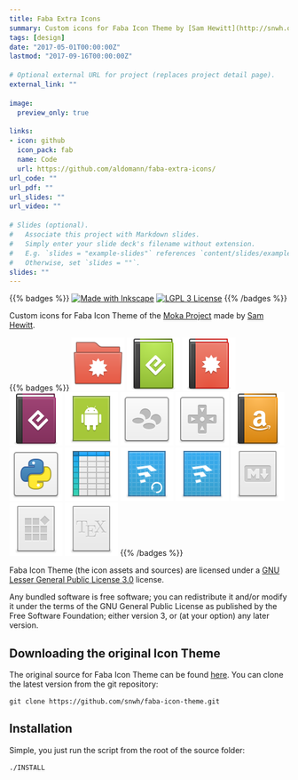 ```yaml
---
title: Faba Extra Icons
summary: Custom icons for Faba Icon Theme by [Sam Hewitt](http://snwh.org/).
tags: [design]
date: "2017-05-01T00:00:00Z"
lastmod: "2017-09-16T00:00:00Z"

# Optional external URL for project (replaces project detail page).
external_link: ""

image:
  preview_only: true

links:
- icon: github
  icon_pack: fab
  name: Code
  url: https://github.com/aldomann/faba-extra-icons/
url_code: ""
url_pdf: ""
url_slides: ""
url_video: ""

# Slides (optional).
#   Associate this project with Markdown slides.
#   Simply enter your slide deck's filename without extension.
#   E.g. `slides = "example-slides"` references `content/slides/example-slides.md`.
#   Otherwise, set `slides = ""`.
slides: ""
---
```


{{% badges %}}
  [![Made with Inkscape](https://img.shields.io/badge/made_with-inkscape-yellow.svg)](https://creativecommons.org/licenses/by-sa/4.0/)
  [![LGPL 3 License](https://img.shields.io/badge/license-LGPL_3-blue)](https://www.gnu.org/licenses/lgpl-3.0.en.html)
{{% /badges %}}

Custom icons for Faba Icon Theme of the [Moka Project](https://snwh.org/moka) made by [Sam Hewitt](http://snwh.org/).

{{% badges %}}
  ![](https://raw.githubusercontent.com/aldomann/faba-extra-icons/master/faba-extras/folder-mathematica.svg)
  ![](https://raw.githubusercontent.com/aldomann/faba-extra-icons/master/faba-mimetypes/mimetypes/application-epub+zip.svg)
  ![](https://raw.githubusercontent.com/aldomann/faba-extra-icons/master/faba-mimetypes/mimetypes/application-mathematica.svg)
  ![](https://raw.githubusercontent.com/aldomann/faba-extra-icons/master/faba-mimetypes/mimetypes/application-vnd.adobe.adept+xml.svg)
  ![](https://raw.githubusercontent.com/aldomann/faba-extra-icons/master/faba-mimetypes/mimetypes/application-vnd.android.package-archive.svg)
  ![](https://raw.githubusercontent.com/aldomann/faba-extra-icons/master/faba-mimetypes/mimetypes/application-vnd.nintendo.snes.rom.svg)
  ![](https://raw.githubusercontent.com/aldomann/faba-extra-icons/master/faba-mimetypes/mimetypes/application-x-gba-rom.svg)
  ![](https://raw.githubusercontent.com/aldomann/faba-extra-icons/master/faba-mimetypes/mimetypes/application-x-mobipocket-ebook.svg)
  ![](https://raw.githubusercontent.com/aldomann/faba-extra-icons/master/faba-mimetypes/mimetypes/application-x-python-bytecode.svg)
  ![](https://raw.githubusercontent.com/aldomann/faba-extra-icons/master/faba-mimetypes/mimetypes/application-x-qtiplot.svg)
  ![](https://raw.githubusercontent.com/aldomann/faba-extra-icons/master/faba-mimetypes/mimetypes/application-x-wine-extension-skb.svg)
  ![](https://raw.githubusercontent.com/aldomann/faba-extra-icons/master/faba-mimetypes/mimetypes/application-x-wine-extension-skp.svg)
  ![](https://raw.githubusercontent.com/aldomann/faba-extra-icons/master/faba-mimetypes/mimetypes/text-x-markdown.svg)
  ![](https://raw.githubusercontent.com/aldomann/faba-extra-icons/master/faba-mimetypes/mimetypes/text-x-ms-regedit.svg)
  ![](https://raw.githubusercontent.com/aldomann/faba-extra-icons/master/faba-mimetypes/mimetypes/text-x-tex.svg)
{{% /badges %}}

Faba Icon Theme (the icon assets and sources) are licensed under a [GNU Lesser General Public License 3.0](https://www.gnu.org/licenses/lgpl-3.0.en.html) license.

Any bundled software is free software; you can redistribute it and/or modify it under the terms of the GNU General Public License as published by the Free Software Foundation; either version 3, or (at your option) any later version.

## Downloading the original Icon Theme

The original source for Faba Icon Theme can be found [here](https://github.com/snwh/faba-icon-theme). You can clone the latest version from the git repository:

	git clone https://github.com/snwh/faba-icon-theme.git

## Installation

Simple, you just run the script from the root of the source folder:
```bash
./INSTALL
